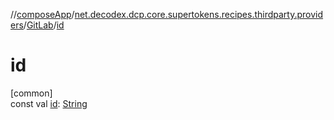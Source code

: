//[composeApp](../../../index.md)/[net.decodex.dcp.core.supertokens.recipes.thirdparty.providers](../index.md)/[GitLab](index.md)/[id](id.md)

# id

[common]\
const val [id](id.md): [String](https://kotlinlang.org/api/latest/jvm/stdlib/kotlin/-string/index.html)
